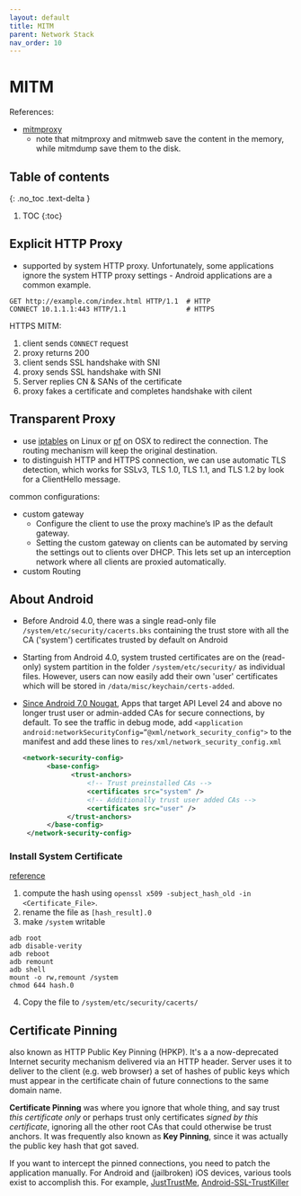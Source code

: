```yaml
---
layout: default
title: MITM
parent: Network Stack
nav_order: 10
---
```


# MITM

References:

- [mitmproxy](https://docs.mitmproxy.org/stable/concepts-howmitmproxyworks/)
  - note that mitmproxy and mitmweb save the content in the memory, while mitmdump save them to the disk.

## Table of contents
{: .no_toc .text-delta }

1. TOC
{:toc}

## Explicit HTTP Proxy

- supported by system HTTP proxy. Unfortunately, some applications ignore the system HTTP proxy settings - Android applications are a common example. 

```
GET http://example.com/index.html HTTP/1.1  # HTTP
CONNECT 10.1.1.1:443 HTTP/1.1               # HTTPS
```

HTTPS MITM:

1. client sends `CONNECT` request
2. proxy returns 200
3. client sends SSL handshake with SNI
4. proxy sends SSL handshake with SNI
5. Server replies CN & SANs of the certificate
6. proxy fakes a certificate and completes handshake with cilent

## Transparent Proxy

- use [iptables](http://www.netfilter.org/) on Linux or [pf](https://en.wikipedia.org/wiki/PF_(firewall)) on OSX to redirect the connection. The routing mechanism will keep the original destination. 
- to distinguish HTTP and HTTPS connection, we can use automatic TLS detection, which works for SSLv3, TLS 1.0, TLS 1.1, and TLS 1.2 by look for a ClientHello message.

common configurations:

- custom gateway
  - Configure the client to use the proxy machine’s IP as the default gateway.
  - Setting the custom gateway on clients can be automated by serving the settings out to clients over DHCP. This lets set up an interception network where all clients are proxied automatically.
- custom Routing

## About Android

- Before Android 4.0, there was a single read-only file `/system/etc/security/cacerts.bks` containing the trust store with all the CA ('system') certificates trusted by default on Android

- Starting from Android 4.0, system trusted certificates are on the (read-only) system partition in the folder `/system/etc/security/` as individual files. However, users can now easily add their own 'user' certificates which will be stored in `/data/misc/keychain/certs-added`.

- [Since Android 7.0 Nougat](https://android-developers.googleblog.com/2016/07/changes-to-trusted-certificate.html), Apps that target API Level 24 and above no longer trust user or admin-added CAs for secure connections, by default. To see the traffic in debug mode, add `<application android:networkSecurityConfig=”@xml/network_security_config">` to the manifest and add these lines to `res/xml/network_security_config.xml`

  ```xml
  <network-security-config>  
        <base-config>  
              <trust-anchors>  
                  <!-- Trust preinstalled CAs -->  
                  <certificates src="system" />  
                  <!-- Additionally trust user added CAs -->  
                  <certificates src="user" />  
             </trust-anchors>  
        </base-config>  
   </network-security-config>
  ```

### Install System Certificate

[reference](http://wiki.cacert.org/FAQ/ImportRootCert#Android_Phones_.26_Tablets)

1. compute the hash using `openssl x509 -subject_hash_old -in <Certificate_File>`. 
2. rename the file as `[hash_result].0`
3. make `/system` writable
  ```
adb root
adb disable-verity
adb reboot
adb remount
adb shell
mount -o rw,remount /system
chmod 644 hash.0
  ```
4. Copy the file to `/system/etc/security/cacerts/`

## Certificate Pinning

also known as HTTP Public Key Pinning (HPKP). It's a a now-deprecated Internet security mechanism delivered via an HTTP header. Server uses it to deliver to the client (e.g. web browser) a set of hashes of public keys which must appear in the certificate chain of future connections to the same domain name.

**Certificate Pinning** was where you ignore that whole thing, and say trust *this certificate only* or perhaps trust only certificates *signed by this certificate*, ignoring all the other root CAs that could otherwise be trust anchors. It was frequently also known as **Key Pinning**, since it was actually the public key hash that got saved.

If you want to intercept the pinned connections, you need to patch the application manually. For Android and (jailbroken) iOS devices, various tools exist to accomplish this. For example, [JustTrustMe](https://github.com/Fuzion24/JustTrustMe), [Android-SSL-TrustKiller](https://github.com/iSECPartners/Android-SSL-TrustKiller)

